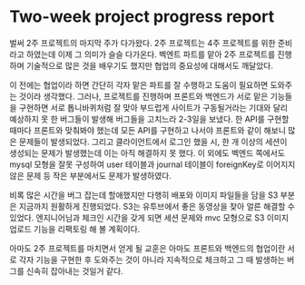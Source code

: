 # Two-week project progress report

벌써 2주 프로젝트의 마지막 주가 다가왔다. 2주 프로젝트는 4주 프로젝트를 위한 준비라고 하였는데 이제 그 의미가 슬슬 다가온다. 벡엔트 파트를 맡아 2주 프로젝트를 진행하며 기술적으로 많은 것을 배우기도 했지만 협업의 중요성에 대해서도 깨달았다.

이 전에는 협업이라 하면 간단히 각자 맡은 파트를 잘 수행하고 도움이 필요하면 도와주는 것이라 생각했다. 그러나, 프로젝트를 진행하며 프론트와 백엔드가 서로 맡은 기능들을 구현하면 서로 톱니바퀴처럼 잘 맞아 부드럽게 사이트가 구동될거라는 기대와 달리 예상하지 못 한 버그들이 발생해 버그들을 고치느라 2-3일을 보냈다. 한 API를 구현할 때마다 프론트와 맞춰봐야 했는데 모든 API를 구현하고 나서야 프론트와 같이 해보니 많은 문제들이 발생되었다. 그리고 클라이언트에서 로그인 했을 시, 한 개 이상의 세션이 생성되는 문제가 발생했는데 이는 아직 해결하지 못 했다. 이 외에도 벡엔드 쪽에서도 mysql 모형을 잘못 구성하여 user 테이블과 journal 테이블이 foreignKey로 이어지지 않은 문제 등 작은 부분에서도 문제가 발생하였다.

비록 많은 시간을 버그 잡는데 할애했지만 다행히 배포와 이미지 파일들을 담을 S3 부분은 지금까지 원활하게 진행되었다. S3는 유투브에서 좋은 동영상을 찾아 얼른 해결할 수 있었다. 엔지니어님과 체크인 시간을 갖게 되면 세션 문제와 mvc 모형으로 S3 이미지 업로드 기능을 리팩토링 해 볼 계획이다.

아마도 2주 프로젝트를 마치면서 얻게 될 교훈은 아마도 프론트와 백엔드의 협업이란 서로 각자 기능을 구현한 후 도와주는 것이 아니라 지속적으로 체크하고 그 때 발생하는 버그를 신속히 잡아내는 것일거 같다.